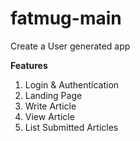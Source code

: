 # fatmug-main

Create a User generated app

**Features**
1. Login & Authentication
2. Landing Page
3. Write Article
4. View Article
5. List Submitted Articles
